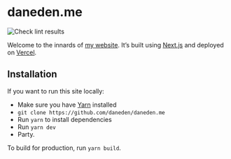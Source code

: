 # daneden.me

![Check lint results](https://github.com/daneden/daneden.me/workflows/Check%20lint%20results/badge.svg)

Welcome to the innards of [my website](http://daneden.me). It’s built using
[Next.js](http://nextjs.org/) and deployed on [Vercel](https://vercel.com/home).

## Installation

If you want to run this site locally:

-   Make sure you have [Yarn](https://yarnpkg.com/en/) installed
-   `git clone https://github.com/daneden/daneden.me`
-   Run `yarn` to install dependencies
-   Run `yarn dev`
-   Party.

To build for production, run `yarn build`.
